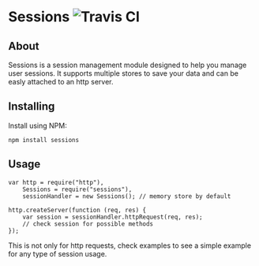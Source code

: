 Sessions ![ Travis CI ](https://secure.travis-ci.org/dresende/node-sessions.png)
========

## About

Sessions is a session management module designed to help you manage user sessions.
It supports multiple stores to save your data and can be easly attached to an http
server.

## Installing

Install using NPM:

    npm install sessions

## Usage

    var http = require("http"),
        Sessions = require("sessions"),
        sessionHandler = new Sessions(); // memory store by default
    
    http.createServer(function (req, res) {
        var session = sessionHandler.httpRequest(req, res);
        // check session for possible methods
    });

This is not only for http requests, check examples to see a simple example for
any type of session usage.